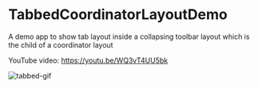 # TabbedCoordinatorLayoutDemo
A demo app to show tab layout inside a collapsing toolbar layout which is the child of a coordinator layout

YouTube video: https://youtu.be/WQ3vT4UU5bk

![tabbed-gif](http://i.imgur.com/TM0Q5JA.gifv)
